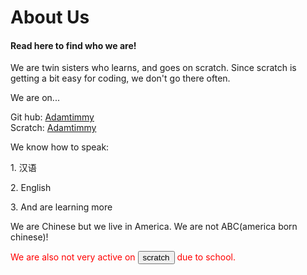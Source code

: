 
<html>
  <body>




     
<h1>About Us</h1>
<h4> Read here to find who we are! </h4>
    </head>
  <body> <p>We are twin sisters who learns, and goes on scratch. Since scratch is getting a bit easy for coding, we don't go there often.</p>
  
  <p>We are on...</p>
  Git hub: <a href= "https://github.com/Adamtimmy">Adamtimmy</a><br>
  Scratch:  <a href= "https://scratch.mit.edu/users/AdamTimmy/"> Adamtimmy </a>
  <p> We know how to speak: </p>
  <p>1. 汉语</p>
    <p>2. English</p>
    <p>3. And are learning more</p>
     

  <p> We are Chinese but we live in America. We are not ABC(america born chinese)!</p>

 <p style="color : red; ">We are also not very active on <button>scratch</button> due to school. </p>


 


</body>
</html>



